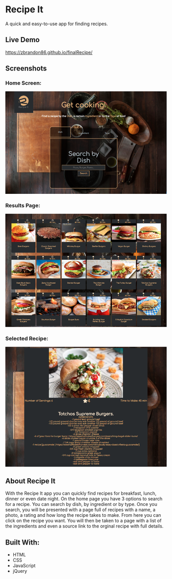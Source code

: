 # Recipe It

A quick and easy-to-use app for finding recipes.  

## Live Demo

https://zbrandon86.github.io/finalRecipe/

## Screenshots

### Home Screen:
![home](./images/homeScreen.png)

### Results Page:
![results](./images/results.png)

### Selected Recipe:
![selected](./images/lastResult.png)

## About Recipe It

With the Recipe It app you can quickly find recipes for breakfast, lunch, dinner or even date night. On the home page you have 3 options to search for a recipe. You can search by dish, by ingredient or by type. Once you search, you will be presented with a page full of recipes with a name, a photo, a rating and how long the recipe takes to make. From here you can click on the recipe you want. You will then be taken to a page with a list of the ingredients and even a source link to the orginal recipe with full details.

## Built With:

* HTML
* CSS
* JavaScript
* jQuery

